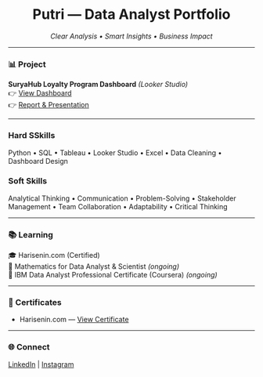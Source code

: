 <h1 align="center">Putri — Data Analyst Portfolio</h1>  

<p align="center">
  <em>Clear Analysis • Smart Insights • Business Impact</em>
</p>  

---

### 📊 Project  
**SuryaHub Loyalty Program Dashboard** *(Looker Studio)*  
👉 [View Dashboard](https://lookerstudio.google.com/reporting/0cf60ecd-92e8-4f49-80d0-7d7548d0bd2c)  
👉 [Report & Presentation](https://docs.google.com/presentation/d/1AXCWAAavoUYl7tjdj_OO10d15HJQhk40/edit?usp=sharing)  

---

### Hard SSkills  
Python • SQL • Tableau • Looker Studio • Excel • Data Cleaning • Dashboard Design  
### Soft Skills  
Analytical Thinking • Communication • Problem-Solving • Stakeholder Management • Team Collaboration • Adaptability • Critical Thinking

---

### 📚 Learning  
🎓 Harisenin.com (Certified)  
📐 Mathematics for Data Analyst & Scientist *(ongoing)*  
🏅 IBM Data Analyst Professional Certificate (Coursera) *(ongoing)*  

---

### 🏅 Certificates  
- Harisenin.com — [View Certificate](https://drive.google.com/file/d/1V0hskDr9m392bIrNuxG2bawCxJPAfFUY/view?usp=sharing)  


---

### 🌐 Connect  
[LinkedIn](https://www.linkedin.com/in/putri-rahayu-991371105) | [Instagram](https://www.instagram.com/putrirahayu21_)  
